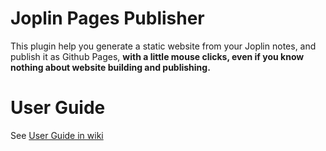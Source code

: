 # Joplin Pages Publisher

This plugin help you generate a static website from your Joplin notes, and publish it as Github Pages, **with a little mouse clicks, even if you know nothing about website building and publishing.**

# User Guide

See [User Guide in wiki](https://github.com/ylc395/joplin-plugin-pages-publisher/wiki/User-Guide)
